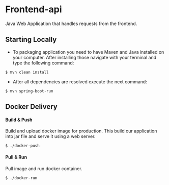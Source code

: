 Frontend-api
============
Java Web Application that handles requests from the frontend.

Starting Locally
----------------
* To packaging application you need to have Maven and Java installed on your computer. After installing those navigate with your terminal and type the following command:
```
$ mvn clean install
```
* After all dependencies are resolved execute the next command:
```
$ mvn spring-boot-run 
```

Docker Delivery
---------------
#### Build & Push
Build and upload docker image for production. This build our application into jar file and serve it using a web server.
```
$ ./docker-push 
```

#### Pull & Run
Pull image and run docker container.
```
$ ./docker-run 
```
